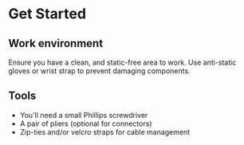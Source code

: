 # Get Started

## Work environment
Ensure you have a clean, and static-free area to work. Use anti-static gloves or wrist strap to
prevent damaging components.

## Tools
- You'll need a small Phillips screwdriver
- A pair of pliers (optional for connectors)
- Zip-ties and/or velcro straps for cable management

